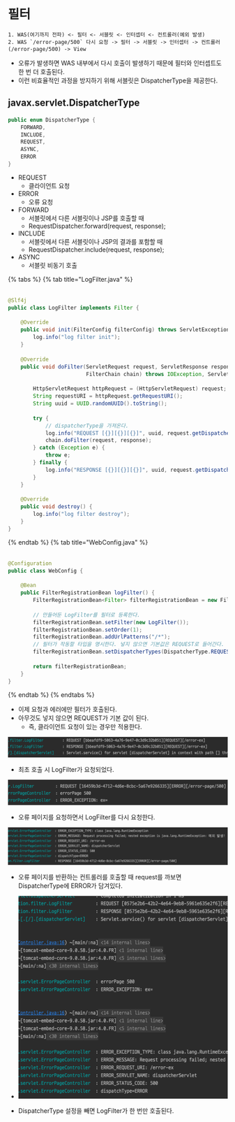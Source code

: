 # 필터

```text
1. WAS(여기까지 전파) <- 필터 <- 서블릿 <- 인터셉터 <- 컨트롤러(예외 발생)
2. WAS `/error-page/500` 다시 요청 -> 필터 -> 서블릿 -> 인터셉터 -> 컨트롤러(/error-page/500) -> View
```

- 오류가 발생하면 WAS 내부에서 다시 호출이 발생하기 때문에 필터와 인터셉트도 한 번 더 호출된다.
- 이런 비효율적인 과정을 방지하기 위해 서블릿은 DispatcherType을 제공한다.

## javax.servlet.DispatcherType

```java
public enum DispatcherType {
    FORWARD,
    INCLUDE,
    REQUEST,
    ASYNC,
    ERROR
}
```

- REQUEST
    - 클라이언트 요청
- ERROR
    - 오류 요청
- FORWARD
    - 서블릿에서 다른 서블릿이나 JSP를 호출할 때
    - RequestDispatcher.forward(request, response);
- INCLUDE
    - 서블릿에서 다른 서블릿이나 JSP의 결과를 포함할 때
    - RequestDispatcher.include(request, response);
- ASYNC
    - 서블릿 비동기 호출

{% tabs %} {% tab title="LogFilter.java" %}

```java

@Slf4j
public class LogFilter implements Filter {

    @Override
    public void init(FilterConfig filterConfig) throws ServletException {
        log.info("log filter init");
    }

    @Override
    public void doFilter(ServletRequest request, ServletResponse response,
                         FilterChain chain) throws IOException, ServletException {

        HttpServletRequest httpRequest = (HttpServletRequest) request;
        String requestURI = httpRequest.getRequestURI();
        String uuid = UUID.randomUUID().toString();

        try {
            // dispatcherType을 가져온다.
            log.info("REQUEST [{}][{}][{}]", uuid, request.getDispatcherType(), requestURI);
            chain.doFilter(request, response);
        } catch (Exception e) {
            throw e;
        } finally {
            log.info("RESPONSE [{}][{}][{}]", uuid, request.getDispatcherType(), requestURI);
        }
    }

    @Override
    public void destroy() {
        log.info("log filter destroy");
    }
}
```

{% endtab %} {% tab title="WebConfig.java" %}

```java

@Configuration
public class WebConfig {

    @Bean
    public FilterRegistrationBean logFilter() {
        FilterRegistrationBean<Filter> filterRegistrationBean = new FilterRegistrationBean<>();

        // 만들어둔 LogFilter를 필터로 등록한다.
        filterRegistrationBean.setFilter(new LogFilter());
        filterRegistrationBean.setOrder(1);
        filterRegistrationBean.addUrlPatterns("/*");
        // 필터가 작동할 타입을 명시한다. 넣지 않으면 기본값은 REQUEST로 들어간다.
        filterRegistrationBean.setDispatcherTypes(DispatcherType.REQUEST, DispatcherType.ERROR);

        return filterRegistrationBean;
    }
}
```

{% endtab %} {% endtabs %}

- 이제 요청과 에러에만 필터가 호출된다.
- 아무것도 넣지 않으면 REQUEST가 기본 값이 된다.
    - 즉, 클라이언트 요청이 있는 경우만 적용한다.

![](../../.gitbook/assets/kimyounghan-spring-mvc/12/screenshot%202022-03-19%20오후%202.38.33.png)

- 최초 호출 시 LogFilter가 요청되었다.

![](../../.gitbook/assets/kimyounghan-spring-mvc/12/screenshot%202022-03-19%20오후%202.38.44.png)

- 오류 페이지를 요청하면서 LogFilter를 다시 요청한다.

![](../../.gitbook/assets/kimyounghan-spring-mvc/12/screenshot%202022-03-19%20오후%202.38.53.png)

- 오류 페이지를 반환하는 컨트롤러를 호출할 때 request를 까보면 DispatcherType에 ERROR가 담겨있다.

- ![](../../.gitbook/assets/kimyounghan-spring-mvc/12/screenshot%202022-03-19%20오후%202.45.04.png)

- DispatcherType 설정을 빼면 LogFilter가 한 번만 호출된다.
